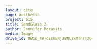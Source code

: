 ```yaml
---
layout: cite
page: Aesthetic
project: S15
title: SandGlass 2
author: Jennifer Moravits
media: Image
drive_id: 0Bxb_F9ToEshBRjJBQUYxMThTTzQ
---
```


